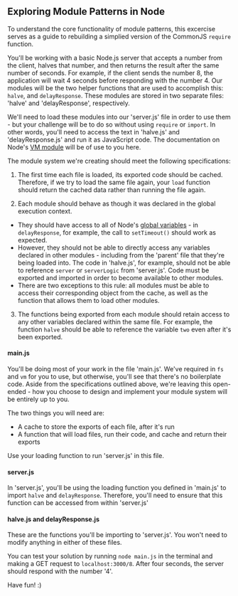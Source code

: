 ## Exploring Module Patterns in Node

To understand the core functionality of module patterns, this excercise serves as a guide to rebuilding a simplied version of the CommonJS `require` function.

You'll be working with a basic Node.js server that accepts a number from the client, halves that number, and then returns the result after the same number of seconds. For example, if the client sends the number 8, the application will wait 4 seconds before responding with the number 4. Our modules will be the two helper functions that are used to accomplish this: `halve`, and `delayResponse`. These modules are stored in two separate files: 'halve' and 'delayResponse', respectively.

We'll need to load these modules into our 'server.js' file in order to use them - but your challenge will be to do so without using `require` or `import`. In other words, you'll need to access the text in 'halve.js' and 'delayResponse.js' and run it as JavaScript code. The documentation on Node's [VM module](https://nodejs.org/api/vm.html#vm_vm_executing_javascript) will be of use to you here.

The module system we're creating should meet the following specifications:

1. The first time each file is loaded, its exported code should be cached. Therefore, if we try to load the same file again, your `load` function should return the cached data rather than running the file again.

2. Each module should behave as though it was declared in the global execution context.
  - They should have access to all of Node's [global variables](https://nodejs.org/api/globals.html) - in `delayResponse`, for example, the call to `setTimeout()` should work as expected.
  - However, they should not be able to directly access any variables declared in other modules - including from the 'parent' file that they're being loaded into. The code in 'halve.js', for example, should not be able to reference `server` or `serverLogic` from 'server.js'. Code must be exported and imported in order to become available to other modules.
  - There are two exceptions to this rule: all modules must be able to access their corresponding object from the cache, as well as the function that allows them to load other modules.

3. The functions being exported from each module should retain access to any other variables declared within the same file. For example, the function `halve` should be able to reference the variable `two` even after it's been exported.

#### main.js
You'll be doing most of your work in the file 'main.js'. We've required in `fs` and `vm` for you to use, but otherwise, you'll see that there's no boilerplate code. Aside from the specifications outlined above, we're leaving this open-ended - how you choose to design and implement your module system will be entirely up to you.

The two things you will need are:

- A cache to store the exports of each file, after it's run
- A function that will load files, run their code, and cache and return their exports

Use your loading function to run 'server.js' in this file.

#### server.js
In 'server.js', you'll be using the loading function you defined in 'main.js' to import `halve` and `delayResponse`. Therefore, you'll need to ensure that this function can be accessed from within 'server.js'

#### halve.js and delayResponse.js
These are the functions you'll be importing to 'server.js'. You won't need to modify anything in either of these files.

You can test your solution by running `node main.js` in the terminal and making a GET request to `localhost:3000/8`. After four seconds, the server should respond with the number '4'.

Have fun! :)
